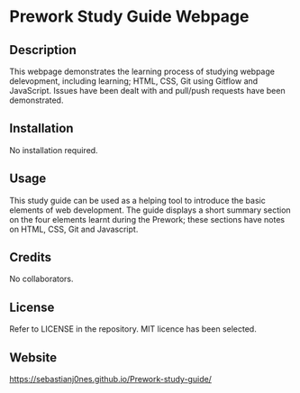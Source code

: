 # Prework Study Guide Webpage

## Description

This webpage demonstrates the learning process of studying webpage delevopment, including learning; HTML, CSS, Git using Gitflow and JavaScript.
Issues have been dealt with and pull/push requests have been demonstrated.


## Installation

No installation required.

## Usage

This study guide can be used as a helping tool to introduce the basic elements of web development. The guide displays a short summary section on the four elements learnt during the Prework; these sections have notes on HTML, CSS, Git and Javascript.

## Credits

No collaborators.

## License

Refer to LICENSE in the repository. 
MIT licence has been selected.

## Website
https://sebastianj0nes.github.io/Prework-study-guide/



